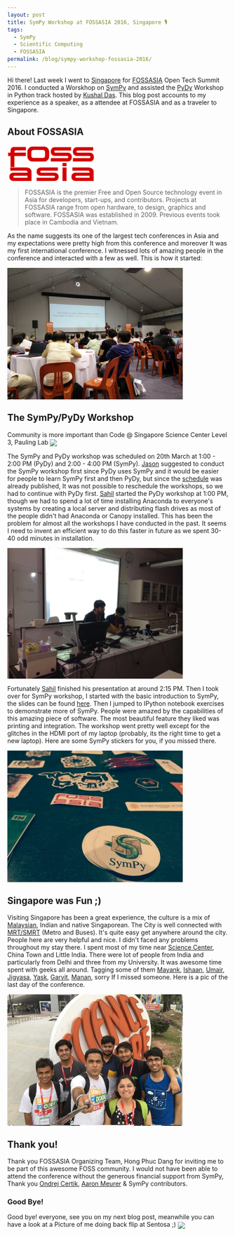 ```yaml
---
layout: post
title: SymPy Workshop at FOSSASIA 2016, Singapore 🎙️
tags:
  - SymPy
  - Scientific Computing
  - FOSSASIA
permalink: /blog/sympy-workshop-fossasia-2016/
---
```


Hi there! Last week I went to [Singapore](https://en.wikipedia.org/wiki/Singapore) for [FOSSASIA](http://2016.fossasia.org/) Open Tech Summit  2016. I conducted a Worskhop on [SymPy](http://sympy.org) and assisted the [PyDy](http://pydy.org) Workshop in Python track hosted by [Kushal Das](https://kushaldas.in/). This blog post accounts to my experience as a speaker, as a attendee at FOSSASIA and as a traveler to Singapore.

## **About FOSSASIA**

<img align="center" src="/assets/misc/fossasia.png" width = "200">

> FOSSASIA is the premier Free and Open Source technology event in Asia for developers, start-ups, and contributors. Projects at FOSSASIA range from open hardware, to design, graphics and software. FOSSASIA was established in 2009. Previous events took place in Cambodia and Vietnam.

As the name suggests its one of the largest tech conferences in Asia and my expectations were pretty high from this conference and moreover It was my first international conference. I witnessed lots of amazing people in the conference and interacted with a few as well. This is how it started:

<img align="center" src="/assets/misc/harish-fossasia.jpg"  width = "400">

## The SymPy/PyDy Workshop

Community is more important than Code @ Singapore Science Center Level 3, Pauling Lab
<img align="center" src="/assets/sympy-zen.jpg" width = "400">

The SymPy and PyDy workshop was scheduled on 20th March at 1:00 - 2:00 PM (PyDy) and 2:00 - 4:00 PM (SymPy). [Jason](http://www.moorepants.info/) suggested to conduct the SymPy workshop first since PyDy uses SymPy and it would be easier for people to learn SymPy first and then PyDy, but since the [schedule](http://2016.fossasia.org/schedule/) was already published, It was not possible to reschedule the workshops, so we had to continue with PyDy first.
[Sahil](https://github.com/sahilshekhawat) started the PyDy workshop at 1:00 PM, though we had to spend a lot of time installing Anaconda to everyone's systems by creating a local server and distributing flash drives as most of the people didn't had Anaconda or Canopy installed. This has been the problem for almost all the workshops I have conducted in the past. It seems I need to invent an efficient way to do this faster in future as we spent 30-40 odd minutes in installation.

<img align="center" src="/assets/misc/sympy-fossasia.jpg" width = "400">

Fortunately [Sahil](https://github.com/sahilshekhawat) finished his presentation at around 2:15 PM. Then I took over for SymPy workshop, I started with the basic introduction to SymPy, the slides can be found [here](http://slides.com/aktech/sympy). Then I jumped to IPython notebook exercises to demonstrate more of SymPy. People were amazed by the capabilities of this amazing piece of software. The most beautiful feature they liked was printing and integration. The workshop went pretty well except for the glitches in the HDMI port of my laptop (probably, its the right time to get a new laptop). Here are some SymPy stickers for you, if you missed there.

<img align="center" src="/assets/misc/sympy-sticker-fossasia.jpg"  width = "400">


## Singapore was Fun ;)

Visiting Singapore has been a great experience, the culture is a mix of [Malaysian](https://en.wikipedia.org/wiki/Malaysian), Indian and native Singaporean. The City is well connected with [MRT/SMRT](https://en.wikipedia.org/wiki/Mass_Rapid_Transit_(Singapore)) (Metro and Buses). It's quite easy get anywhere around the city. People here are very helpful and nice. I didn't faced any problems throughout my stay there. I spent most of my time near [Science Center](https://en.wikipedia.org/wiki/Science_Centre_Singapore), China Town and Little India. There were lot of people from India and particularly from Delhi and three from my University. It was awesome time spent with geeks all around. Tagging some of them [Mayank](http://devmaany.co/), [Ishaan](http://www.ishankhanna.in/), [Umair](http://omerjerk.in/), [Jigyasa](https://github.com/jig08), [Yask](http://iyask.me/), [Garvit](http://garvitdelhi.blogspot.in/), [Manan](http://home.iiitd.edu.in/~manan13056/), sorry If I missed someone. Here is a pic of the last day of the conference. 

<img align="center" src="/assets/misc/fossasia-all.jpg" width = "400">

## Thank you!

Thank you FOSSASIA Organizing Team, Hong Phuc Dang for inviting me to be part of this awesome FOSS community.
I would not have been able to attend the conference without the generous financial support from SymPy, Thank you [Ondrej Certik](http://www.ondrejcertik.com/), [Aaron Meurer](http://asmeurer.github.io/blog/) & SymPy contributors.

### Good Bye!

Good bye! everyone, see you on my next blog post, meanwhile you can have a look at a Picture of me doing back flip at Sentosa ;)
<img align="center" src="/assets/amit-backflip.gif">
